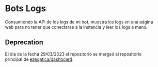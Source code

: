 # Bots Logs
Consumiendo la API de los logs de mi bot, muestra los logs en una página web para no tener que conectarse a la instancia y leer los logs a mano.

## Deprecation
El dia de la fecha 29/03/2023 el repositorio se mergeó al repositorio principal de [ezegatica/dashboard](https://github.com/ezegatica/dashboard).
